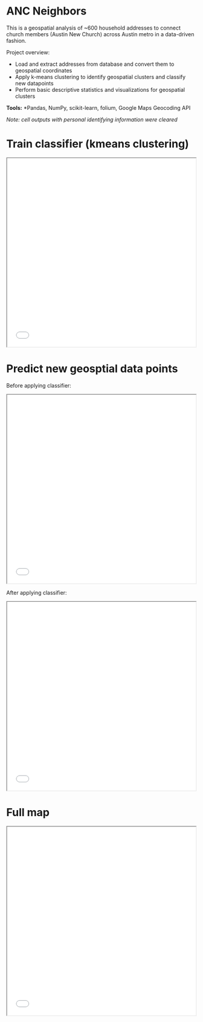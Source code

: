 # ANC Neighbors

This is a geospatial analysis of ~600 household addresses to connect church members (Austin New Church) across Austin metro in a data-driven fashion.

Project overview:

- Load and extract addresses from database and convert them to geospatial coordinates
- Apply k-means clustering to identify geospatial clusters and classify new datapoints
- Perform basic descriptive statistics and visualizations for geospatial clusters

**Tools:** *Pandas, NumPy, scikit-learn, folium, Google Maps Geocoding API

*Note: cell outputs with personal identifying information were cleared*

# Train classifier (kmeans clustering)
<iframe src="maps/training_model.html" height="500" width="500"></iframe>

# Predict new geosptial data points
Before applying classifier:
<iframe src="maps/test_set.html" height="500" width="500"></iframe>

After applying classifier:
<iframe src="maps/test_set_classified.html" height="500" width="500"></iframe>

# Full map

<iframe src="maps/fullset.html" height="500" width="500"></iframe>

